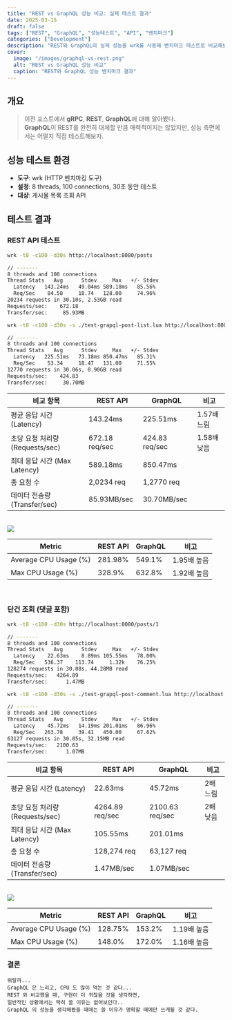 ```yaml
---
title: "REST vs GraphQL 성능 비교: 실제 테스트 결과"
date: 2025-03-15
draft: false
tags: ["REST", "GraphQL", "성능테스트", "API", "벤치마크"]
categories: ["Development"]
description: "REST와 GraphQL의 실제 성능을 wrk를 사용해 벤치마크 테스트로 비교해보자."
cover:
  image: "/images/graphql-vs-rest.png"
  alt: "REST vs GraphQL 성능 비교"
  caption: "REST와 GraphQL 성능 벤치마크 결과"
---
```


## 개요

> 이전 포스트에서 **gRPC**, **REST**, **GraphQL**에 대해 알아봤다.  
> **GraphQL**이 REST를 완전히 대체할 만큼 매력적이지는 않았지만, 성능 측면에서는 어떨지 직접 테스트해보자.

## 성능 테스트 환경

- **도구**: wrk (HTTP 벤치마킹 도구)
- **설정**: 8 threads, 100 connections, 30초 동안 테스트
- **대상**: 게시물 목록 조회 API

## 테스트 결과

### REST API 테스트

```bash
wrk -t8 -c100 -d30s http://localhost:8080/posts

// -------
8 threads and 100 connections
Thread Stats   Avg      Stdev     Max   +/- Stdev
  Latency   143.24ms   49.04ms 589.18ms   85.56%
  Req/Sec    84.58     18.74   128.00     74.96%
20234 requests in 30.10s, 2.53GB read
Requests/sec:    672.18
Transfer/sec:     85.93MB
```

```bash
wrk -t8 -c100 -d30s -s ./test-grapql-post-list.lua http://localhost:8080/graphql

// -------
8 threads and 100 connections
Thread Stats   Avg      Stdev     Max   +/- Stdev
  Latency   225.51ms   73.18ms 850.47ms   85.31%
  Req/Sec    53.34     18.47   131.00     71.55%
12770 requests in 30.06s, 0.90GB read
Requests/sec:    424.83
Transfer/sec:     30.70MB
```

| 비교 항목 | REST API | GraphQL | 비고 |
|---|---|---|---|
| 평균 응답 시간 (Latency) | 143.24ms | 225.51ms | 1.57배 느림 |
| 초당 요청 처리량 (Requests/sec) | 672.18 req/sec | 424.83 req/sec | 1.58배 낮음 |
| 최대 응답 시간 (Max Latency) | 589.18ms	 | 850.47ms | |
| 총 요청 수 | 2,0234 req | 1,2770 req |  |
| 데이터 전송량 (Transfer/sec) | 85.93MB/sec | 30.70MB/sec | |

<br>

<img src="{{site.baseurl}}/assets/images/rest-grpc-post-cpu-usage.png">

| Metric | REST API | GraphQL | 비고 |
|---|---|---|---|
| Average CPU Usage (%) | 281.98% | 549.1% | 1.95배 높음 |
| Max CPU Usage (%) | 328.9% | 632.8% | 1.92배 높음 |

<br>

### 단건 조회 (댓글 포함)

```bash
wrk -t8 -c100 -d30s http://localhost:8080/posts/1

// -------
8 threads and 100 connections
Thread Stats   Avg      Stdev     Max   +/- Stdev
  Latency    22.63ms    8.89ms 105.55ms   78.00%
  Req/Sec   536.37    113.74     1.32k    76.25%
128274 requests in 30.08s, 44.28MB read
Requests/sec:   4264.89
Transfer/sec:      1.47MB
```

```bash
wrk -t8 -c100 -d30s -s ./test-grapql-post-comment.lua http://localhost:8080/graphql

// -------
8 threads and 100 connections
Thread Stats   Avg      Stdev     Max   +/- Stdev
  Latency    45.72ms   14.19ms 201.01ms   86.96%
  Req/Sec   263.78     39.41   450.00     67.62%
63127 requests in 30.05s, 32.15MB read
Requests/sec:   2100.63
Transfer/sec:      1.07MB
```

| 비교 항목 | REST API | GraphQL | 비고 |
|---|---|---|---|
| 평균 응답 시간 (Latency) | 22.63ms | 45.72ms | 2배 느림 |
| 초당 요청 처리량 (Requests/sec) | 4264.89 req/sec | 2100.63 req/sec | 2배 낮음 |
| 최대 응답 시간 (Max Latency) | 105.55ms	 | 201.01ms | |
| 총 요청 수 | 128,274 req | 63,127 req |  |
| 데이터 전송량 (Transfer/sec) | 1.47MB/sec | 1.07MB/sec | |

<br>

<img src="{{site.baseurl}}/assets/images/rest-grpc-comment-cpu-usage.png">

| Metric | REST API | GraphQL | 비고 |
|---|---|---|---|
| Average CPU Usage (%) | 128.75%  | 153.2% | 1.19배 높음 |
| Max CPU Usage (%) | 148.0% | 172.0% | 1.16배 높음 |

### 결론

```
뭐랄까...
GraphQL 은 느리고, CPU 도 많이 먹는 것 같다...
REST 와 비교했을 때, 구현이 더 귀찮을 것을 생각하면, 
일반적인 상황에서는 딱히 쓸 이유는 없어보인다..
GraphQL 의 성능을 생각해봤을 때에는 쓸 이유가 명확할 때에만 쓰게될 것 같다.
```